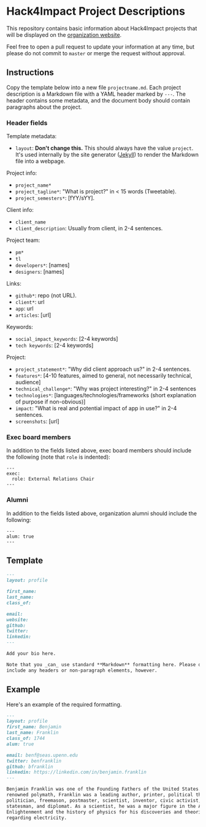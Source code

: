 # Hack4Impact Project Descriptions

This repository contains basic information about Hack4Impact projects that will
be displayed on the [organization website](http://hack4impact.org/projects).

Feel free to open a pull request to update your information at any time, but
please do not commit to `master` or merge the request without approval.


## Instructions

Copy the template below into a new file `projectname.md`. Each project description
is a Markdown file with a YAML header marked by `---`. The header contains some
metadata, and the document body should contain paragraphs about the project.

### Header fields

Template metadata:
- `layout`: **Don't change this.** This should always have the value `project`.
  It's used internally by the site generator ([Jekyll](https://jekyllrb.com/))
  to render the Markdown file into a webpage.

Project info:
- `project_name*`
- `project_tagline*`: "What is project?" in < 15 words (Tweetable).
- `project_semesters*`: [fYY/sYY].

Client info:
- `client_name`
- `client_description`: Usually from client, in 2-4 sentences. 

Project team:
- `pm*`
- `tl`
- `developers*`: [names]
- `designers`: [names]

Links:
- `github*`: repo (not URL).
- `client*`: url
- `app`: url
- `articles`: [url]

Keywords:
- `social_impact_keywords`: [2-4 keywords]
- `tech keywords`: [2-4 keywords]

Project:
- `project_statement*`: "Why did client approach us?" in 2-4 sentences.
- `features*`: [4-10 features, aimed to general, not necessarily technical, audience]
- `technical_challenge*`: "Why was project interesting?" in 2-4 sentences
- `technologies*`: [languages/technologies/frameworks (short explanation of purpose if non-obvious)]
- `impact`: "What is real and potential impact of app in use?" in 2-4 sentences.
- `screenshots`: [url]

### Exec board members

In addition to the fields listed above, exec board members should include the
following (note that `role` is indented):

```
---
exec:
  role: External Relations Chair
---
```

### Alumni

In addition to the fields listed above, organization alumni should include the
following:

```
---
alum: true
---
```


## Template

```markdown
---
layout: profile

first_name:
last_name:
class_of:

email:
website:
github:
twitter:
linkedin:
---

Add your bio here.

Note that you _can_ use standard **Markdown** formatting here. Please don't
include any headers or non-paragraph elements, however.
```

## Example

Here's an example of the required formatting.

```markdown
---
layout: profile
first_name: Benjamin
last_name: Franklin
class_of: 1744
alum: true

email: benf@seas.upenn.edu
twitter: benfranklin
github: bfranklin
linkedin: https://linkedin.com/in/benjamin.franklin
---

Benjamin Franklin was one of the Founding Fathers of the United States. A
renowned polymath, Franklin was a leading author, printer, political theorist,
politician, freemason, postmaster, scientist, inventor, civic activist,
statesman, and diplomat. As a scientist, he was a major figure in the American
Enlightenment and the history of physics for his discoveries and theories
regarding electricity.
```
